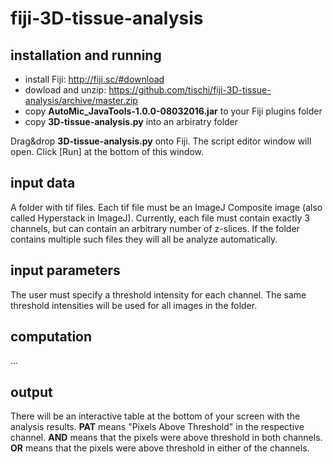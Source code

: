 # fiji-3D-tissue-analysis

## installation and running

- install Fiji: http://fiji.sc/#download
- dowload and unzip: https://github.com/tischi/fiji-3D-tissue-analysis/archive/master.zip
- copy __AutoMic_JavaTools-1.0.0-08032016.jar__ to your Fiji plugins folder 
- copy __3D-tissue-analysis.py__ into an arbiratry folder

Drag&drop __3D-tissue-analysis.py__ onto Fiji. The script editor window will open. Click [Run] at the bottom of this window.

## input data

A folder with tif files. Each tif file must be an ImageJ Composite image (also called Hyperstack in ImageJ). Currently, each file must contain exactly 3 channels, but can contain an arbitrary number of z-slices. If the folder contains multiple such files they will all be analyze automatically.

## input parameters

The user must specify a threshold intensity for each channel. The same threshold intensities will be used for all images in the folder.

## computation

...

## output

There will be an interactive table at the bottom of your screen with the analysis results. __PAT__ means "Pixels Above Threshold" in the respective channel. __AND__ means that the pixels were above threshold in both channels. __OR__ means that the pixels were above threshold in either of the channels. 
